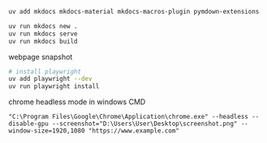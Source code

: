 
```bash
uv add mkdocs mkdocs-material mkdocs-macros-plugin pymdown-extensions
```

```bash
uv run mkdocs new .
uv run mkdocs serve
uv run mkdocs build
```

webpage snapshot

```bash
# install playwright
uv add playwright --dev
uv run playwright install
```

chrome headless mode in windows CMD

```
"C:\Program Files\Google\Chrome\Application\chrome.exe" --headless --disable-gpu --screenshot="D:\Users\User\Desktop\screenshot.png" --window-size=1920,1080 "https://www.example.com"
```
